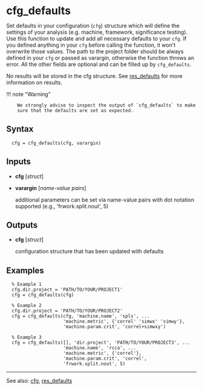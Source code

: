 <span style="font-size:2em;">__cfg_defaults__</span>

Set defaults in your configuration (`cfg`) structure which will define 
the settings of your analysis (e.g. machine, framework, significance 
testing). Use this function to update and add all necessary defaults to 
your `cfg`. If you defined anything in your `cfg` before calling the 
function, it won't overwrite those values. The path to the project folder 
should be always defined in your `cfg` or passed as varargin, otherwise 
the function throws an error. All the other fields are optional and can 
be filled up by `cfg_defaults`.

No results will be stored in the cfg structure. See [res_defaults](../res_defaults) 
for more information on results.

!!! note "Warning"

        We strongly advise to inspect the output of `cfg_defaults` to make 
        sure that the defaults are set as expected.
    
##  Syntax
      cfg = cfg_defaults(cfg, varargin)
    
##  Inputs
*   **cfg** [*struct*]
    
*   **varargin** [*name-value pairs*]
    
    additional parameters can be set via name-value pairs with dot notation 
    supported (e.g., 'frwork.split.nout', 5)
    
##  Outputs
*   **cfg** [*struct*]
    
    configuration structure that has been updated with defaults
    
##  Examples
      % Example 1
      cfg.dir.project = 'PATH/TO/YOUR/PROJECT1'
      cfg = cfg_defaults(cfg)
    
      % Example 2
      cfg.dir.project = 'PATH/TO/YOUR/PROJECT2'
      cfg = cfg_defaults(cfg, 'machine.name', 'spls', ...
                         'machine.metric', {'correl' 'simwx' 'simwy'},
                         'machine.param.crit', 'correl+simwxy')
    
      % Example 3
      cfg = cfg_defaults([], 'dir.project', 'PATH/TO/YOUR/PROJECT3', ...
                         'machine.name', 'rcca', ...
                         'machine.metric', {'correl'},
                         'machine.param.crit', 'correl',
                         'frwork.split.nout', 5)
    
---
See also: [cfg](../../cfg), [res_defaults](../res_defaults/)

